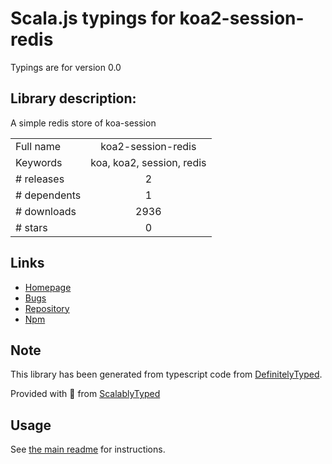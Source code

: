 
# Scala.js typings for koa2-session-redis

Typings are for version 0.0

## Library description:
A simple redis store of koa-session

|                    |                 |
| ------------------ | :-------------: |
| Full name          | koa2-session-redis |
| Keywords           | koa, koa2, session, redis |
| # releases         | 2 |
| # dependents       | 1 |
| # downloads        | 2936 |
| # stars            | 0 |

## Links
- [Homepage](https://github.com/lonord/koa2-session-redis#readme)
- [Bugs](https://github.com/lonord/koa2-session-redis/issues)
- [Repository](https://github.com/lonord/koa2-session-redis)
- [Npm](https://www.npmjs.com/package/koa2-session-redis)
    


## Note
This library has been generated from typescript code from [DefinitelyTyped](https://definitelytyped.org).

Provided with :purple_heart: from [ScalablyTyped](https://github.com/oyvindberg/ScalablyTyped)

## Usage
See [the main readme](../../readme.md) for instructions.


